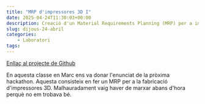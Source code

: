 ```yaml
---
title: "MRP d'impressores 3D I"
date: 2025-04-24T11:30:03+00:00
description: Creació d'un Material Requirements Planning (MRP) per a impressores 3D
slug: dijous-24-abril
categories:
    - Laboratori
tags:
---
```


[Enllaç al projecte de Github](https://github.com/DGSI-UPC/3d-printer-mrp)

En aquesta classe en Marc ens va donar l'enunciat de la pròxima hackathon. Aquesta consisteix en fer un MRP per a la fabricació d'impressores 3D. Malhauradament vaig haver de marxar abans d'hora perquè no em trobava bé. 